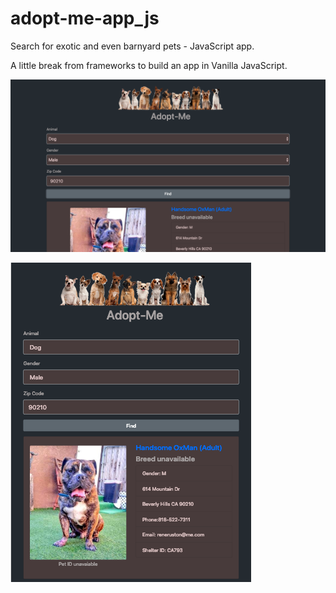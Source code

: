 # adopt-me-app_js
Search for exotic and even barnyard pets - JavaScript app.

A little break from frameworks to build an app in Vanilla JavaScript.

![Settings Window](./assets/img/screencap1.png)

![Settings Window](./assets/img/screencap2.png)
